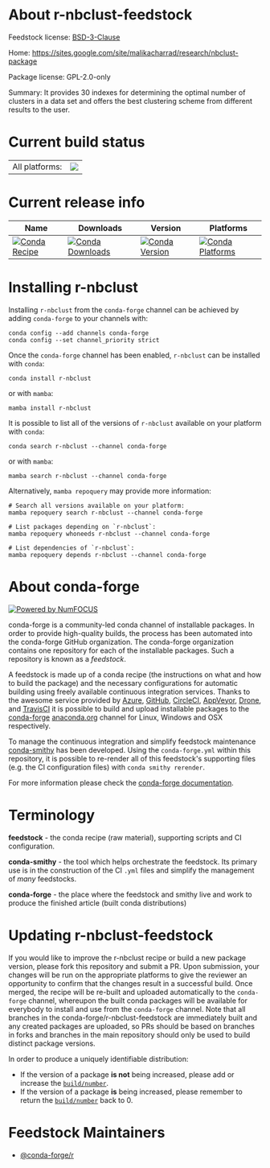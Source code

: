 About r-nbclust-feedstock
=========================

Feedstock license: [BSD-3-Clause](https://github.com/conda-forge/r-nbclust-feedstock/blob/main/LICENSE.txt)

Home: https://sites.google.com/site/malikacharrad/research/nbclust-package

Package license: GPL-2.0-only

Summary: It provides 30 indexes for determining the optimal number of clusters in a data set and offers the best clustering scheme from different results to the user. 

Current build status
====================


<table><tr><td>All platforms:</td>
    <td>
      <a href="https://dev.azure.com/conda-forge/feedstock-builds/_build/latest?definitionId=2501&branchName=main">
        <img src="https://dev.azure.com/conda-forge/feedstock-builds/_apis/build/status/r-nbclust-feedstock?branchName=main">
      </a>
    </td>
  </tr>
</table>

Current release info
====================

| Name | Downloads | Version | Platforms |
| --- | --- | --- | --- |
| [![Conda Recipe](https://img.shields.io/badge/recipe-r--nbclust-green.svg)](https://anaconda.org/conda-forge/r-nbclust) | [![Conda Downloads](https://img.shields.io/conda/dn/conda-forge/r-nbclust.svg)](https://anaconda.org/conda-forge/r-nbclust) | [![Conda Version](https://img.shields.io/conda/vn/conda-forge/r-nbclust.svg)](https://anaconda.org/conda-forge/r-nbclust) | [![Conda Platforms](https://img.shields.io/conda/pn/conda-forge/r-nbclust.svg)](https://anaconda.org/conda-forge/r-nbclust) |

Installing r-nbclust
====================

Installing `r-nbclust` from the `conda-forge` channel can be achieved by adding `conda-forge` to your channels with:

```
conda config --add channels conda-forge
conda config --set channel_priority strict
```

Once the `conda-forge` channel has been enabled, `r-nbclust` can be installed with `conda`:

```
conda install r-nbclust
```

or with `mamba`:

```
mamba install r-nbclust
```

It is possible to list all of the versions of `r-nbclust` available on your platform with `conda`:

```
conda search r-nbclust --channel conda-forge
```

or with `mamba`:

```
mamba search r-nbclust --channel conda-forge
```

Alternatively, `mamba repoquery` may provide more information:

```
# Search all versions available on your platform:
mamba repoquery search r-nbclust --channel conda-forge

# List packages depending on `r-nbclust`:
mamba repoquery whoneeds r-nbclust --channel conda-forge

# List dependencies of `r-nbclust`:
mamba repoquery depends r-nbclust --channel conda-forge
```


About conda-forge
=================

[![Powered by
NumFOCUS](https://img.shields.io/badge/powered%20by-NumFOCUS-orange.svg?style=flat&colorA=E1523D&colorB=007D8A)](https://numfocus.org)

conda-forge is a community-led conda channel of installable packages.
In order to provide high-quality builds, the process has been automated into the
conda-forge GitHub organization. The conda-forge organization contains one repository
for each of the installable packages. Such a repository is known as a *feedstock*.

A feedstock is made up of a conda recipe (the instructions on what and how to build
the package) and the necessary configurations for automatic building using freely
available continuous integration services. Thanks to the awesome service provided by
[Azure](https://azure.microsoft.com/en-us/services/devops/), [GitHub](https://github.com/),
[CircleCI](https://circleci.com/), [AppVeyor](https://www.appveyor.com/),
[Drone](https://cloud.drone.io/welcome), and [TravisCI](https://travis-ci.com/)
it is possible to build and upload installable packages to the
[conda-forge](https://anaconda.org/conda-forge) [anaconda.org](https://anaconda.org/)
channel for Linux, Windows and OSX respectively.

To manage the continuous integration and simplify feedstock maintenance
[conda-smithy](https://github.com/conda-forge/conda-smithy) has been developed.
Using the ``conda-forge.yml`` within this repository, it is possible to re-render all of
this feedstock's supporting files (e.g. the CI configuration files) with ``conda smithy rerender``.

For more information please check the [conda-forge documentation](https://conda-forge.org/docs/).

Terminology
===========

**feedstock** - the conda recipe (raw material), supporting scripts and CI configuration.

**conda-smithy** - the tool which helps orchestrate the feedstock.
                   Its primary use is in the construction of the CI ``.yml`` files
                   and simplify the management of *many* feedstocks.

**conda-forge** - the place where the feedstock and smithy live and work to
                  produce the finished article (built conda distributions)


Updating r-nbclust-feedstock
============================

If you would like to improve the r-nbclust recipe or build a new
package version, please fork this repository and submit a PR. Upon submission,
your changes will be run on the appropriate platforms to give the reviewer an
opportunity to confirm that the changes result in a successful build. Once
merged, the recipe will be re-built and uploaded automatically to the
`conda-forge` channel, whereupon the built conda packages will be available for
everybody to install and use from the `conda-forge` channel.
Note that all branches in the conda-forge/r-nbclust-feedstock are
immediately built and any created packages are uploaded, so PRs should be based
on branches in forks and branches in the main repository should only be used to
build distinct package versions.

In order to produce a uniquely identifiable distribution:
 * If the version of a package **is not** being increased, please add or increase
   the [``build/number``](https://docs.conda.io/projects/conda-build/en/latest/resources/define-metadata.html#build-number-and-string).
 * If the version of a package **is** being increased, please remember to return
   the [``build/number``](https://docs.conda.io/projects/conda-build/en/latest/resources/define-metadata.html#build-number-and-string)
   back to 0.

Feedstock Maintainers
=====================

* [@conda-forge/r](https://github.com/conda-forge/r/)


